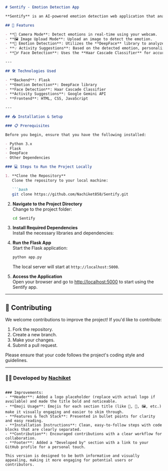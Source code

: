 

```markdown
# Sentify - Emotion Detection App

**Sentify** is an AI-powered emotion detection web application that analyzes facial expressions to identify emotions in real-time. Based on the detected emotion, it suggests personalized activities to enhance your emotional well-being.

## 🚀 Features

- **🎥 Camera Mode**: Detect emotions in real-time using your webcam.
- **🖼️ Image Upload Mode**: Upload an image to detect the emotion.
- **🤖 Emotion Detection**: Utilizes the **DeepFace** library to analyze facial expressions.
- **💡 Activity Suggestions**: Based on the detected emotion, personalized activity suggestions are provided via the **Google Gemini API**.
- **🕵️‍♂️ Face Detection**: Uses the **Haar Cascade Classifier** for accurate face detection.

---

## 🛠️ Technologies Used

- **Backend**: Flask
- **Emotion Detection**: DeepFace library
- **Face Detection**: Haar Cascade Classifier
- **Activity Suggestions**: Google Gemini API
- **Frontend**: HTML, CSS, JavaScript

---

## 📥 Installation & Setup

### 📋 Prerequisites

Before you begin, ensure that you have the following installed:

- Python 3.x
- Flask
- DeepFace
- Other Dependencies 

### 💻 Steps to Run the Project Locally

1. **Clone the Repository**  
   Clone the repository to your local machine:

   ```bash
   git clone https://github.com/Nachiket858/Sentify.git
   ```

2. **Navigate to the Project Directory**  
   Change to the project folder:

   ```bash
   cd Sentify
   ```

3. **Install Required Dependencies**  
   Install the necessary libraries and dependencies:


4. **Run the Flask App**  
   Start the Flask application:

   ```bash
   python app.py
   ```

   The local server will start at `http://localhost:5000`.

5. **Access the Application**  
   Open your browser and go to [http://localhost:5000](http://localhost:5000) to start using the Sentify app.

---

## 🤝 Contributing

We welcome contributions to improve the project! If you'd like to contribute:

1. Fork the repository.
2. Create a new branch.
3. Make your changes.
4. Submit a pull request.

Please ensure that your code follows the project's coding style and guidelines.

---


### 👨‍💻 Developed by [Nachiket](https://github.com/Nachiket858)

```

### Improvements:
- **Header**: Added a logo placeholder (replace with actual logo if available) and made the title bold and noticeable.
- **Emoji Usage**: Emojis for each section title (like 🚀, 🎥, 🖼️, etc.) make it visually engaging and easier to skim through.
- **Features & Tech Stack**: Presented in bullet points for clarity and easy reading.
- **Installation Instructions**: Clean, easy-to-follow steps with code blocks that are clearly separated.
- **Contribution**: Encouraged contributions with a clear workflow for collaboration.
- **Footer**: Added a "Developed by" section with a link to your GitHub profile for a personal touch.

This version is designed to be both informative and visually appealing, making it more engaging for potential users or contributors.
